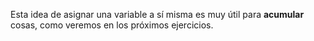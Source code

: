 Esta idea de asignar una variable a sí misma es muy útil para **acumular** cosas, como veremos en los próximos ejercicios.